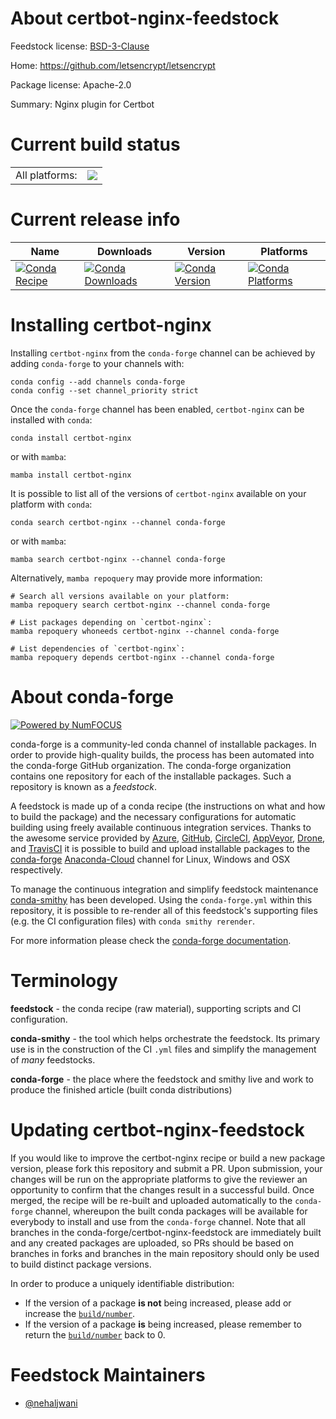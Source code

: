 About certbot-nginx-feedstock
=============================

Feedstock license: [BSD-3-Clause](https://github.com/conda-forge/certbot-nginx-feedstock/blob/main/LICENSE.txt)

Home: https://github.com/letsencrypt/letsencrypt

Package license: Apache-2.0

Summary: Nginx plugin for Certbot

Current build status
====================


<table><tr><td>All platforms:</td>
    <td>
      <a href="https://dev.azure.com/conda-forge/feedstock-builds/_build/latest?definitionId=12830&branchName=main">
        <img src="https://dev.azure.com/conda-forge/feedstock-builds/_apis/build/status/certbot-nginx-feedstock?branchName=main">
      </a>
    </td>
  </tr>
</table>

Current release info
====================

| Name | Downloads | Version | Platforms |
| --- | --- | --- | --- |
| [![Conda Recipe](https://img.shields.io/badge/recipe-certbot--nginx-green.svg)](https://anaconda.org/conda-forge/certbot-nginx) | [![Conda Downloads](https://img.shields.io/conda/dn/conda-forge/certbot-nginx.svg)](https://anaconda.org/conda-forge/certbot-nginx) | [![Conda Version](https://img.shields.io/conda/vn/conda-forge/certbot-nginx.svg)](https://anaconda.org/conda-forge/certbot-nginx) | [![Conda Platforms](https://img.shields.io/conda/pn/conda-forge/certbot-nginx.svg)](https://anaconda.org/conda-forge/certbot-nginx) |

Installing certbot-nginx
========================

Installing `certbot-nginx` from the `conda-forge` channel can be achieved by adding `conda-forge` to your channels with:

```
conda config --add channels conda-forge
conda config --set channel_priority strict
```

Once the `conda-forge` channel has been enabled, `certbot-nginx` can be installed with `conda`:

```
conda install certbot-nginx
```

or with `mamba`:

```
mamba install certbot-nginx
```

It is possible to list all of the versions of `certbot-nginx` available on your platform with `conda`:

```
conda search certbot-nginx --channel conda-forge
```

or with `mamba`:

```
mamba search certbot-nginx --channel conda-forge
```

Alternatively, `mamba repoquery` may provide more information:

```
# Search all versions available on your platform:
mamba repoquery search certbot-nginx --channel conda-forge

# List packages depending on `certbot-nginx`:
mamba repoquery whoneeds certbot-nginx --channel conda-forge

# List dependencies of `certbot-nginx`:
mamba repoquery depends certbot-nginx --channel conda-forge
```


About conda-forge
=================

[![Powered by
NumFOCUS](https://img.shields.io/badge/powered%20by-NumFOCUS-orange.svg?style=flat&colorA=E1523D&colorB=007D8A)](https://numfocus.org)

conda-forge is a community-led conda channel of installable packages.
In order to provide high-quality builds, the process has been automated into the
conda-forge GitHub organization. The conda-forge organization contains one repository
for each of the installable packages. Such a repository is known as a *feedstock*.

A feedstock is made up of a conda recipe (the instructions on what and how to build
the package) and the necessary configurations for automatic building using freely
available continuous integration services. Thanks to the awesome service provided by
[Azure](https://azure.microsoft.com/en-us/services/devops/), [GitHub](https://github.com/),
[CircleCI](https://circleci.com/), [AppVeyor](https://www.appveyor.com/),
[Drone](https://cloud.drone.io/welcome), and [TravisCI](https://travis-ci.com/)
it is possible to build and upload installable packages to the
[conda-forge](https://anaconda.org/conda-forge) [Anaconda-Cloud](https://anaconda.org/)
channel for Linux, Windows and OSX respectively.

To manage the continuous integration and simplify feedstock maintenance
[conda-smithy](https://github.com/conda-forge/conda-smithy) has been developed.
Using the ``conda-forge.yml`` within this repository, it is possible to re-render all of
this feedstock's supporting files (e.g. the CI configuration files) with ``conda smithy rerender``.

For more information please check the [conda-forge documentation](https://conda-forge.org/docs/).

Terminology
===========

**feedstock** - the conda recipe (raw material), supporting scripts and CI configuration.

**conda-smithy** - the tool which helps orchestrate the feedstock.
                   Its primary use is in the construction of the CI ``.yml`` files
                   and simplify the management of *many* feedstocks.

**conda-forge** - the place where the feedstock and smithy live and work to
                  produce the finished article (built conda distributions)


Updating certbot-nginx-feedstock
================================

If you would like to improve the certbot-nginx recipe or build a new
package version, please fork this repository and submit a PR. Upon submission,
your changes will be run on the appropriate platforms to give the reviewer an
opportunity to confirm that the changes result in a successful build. Once
merged, the recipe will be re-built and uploaded automatically to the
`conda-forge` channel, whereupon the built conda packages will be available for
everybody to install and use from the `conda-forge` channel.
Note that all branches in the conda-forge/certbot-nginx-feedstock are
immediately built and any created packages are uploaded, so PRs should be based
on branches in forks and branches in the main repository should only be used to
build distinct package versions.

In order to produce a uniquely identifiable distribution:
 * If the version of a package **is not** being increased, please add or increase
   the [``build/number``](https://docs.conda.io/projects/conda-build/en/latest/resources/define-metadata.html#build-number-and-string).
 * If the version of a package **is** being increased, please remember to return
   the [``build/number``](https://docs.conda.io/projects/conda-build/en/latest/resources/define-metadata.html#build-number-and-string)
   back to 0.

Feedstock Maintainers
=====================

* [@nehaljwani](https://github.com/nehaljwani/)

